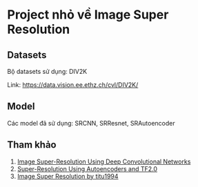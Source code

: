 # Project nhỏ về Image Super Resolution

## Datasets

Bộ datasets sử dụng: DIV2K

Link: https://data.vision.ee.ethz.ch/cvl/DIV2K/

## Model

Các model đã sử dụng: SRCNN, SRResnet, SRAutoencoder

## Tham khảo
1. [Image Super-Resolution Using Deep Convolutional Networks](https://arxiv.org/pdf/1501.00092.pdf)
2. [Super-Resolution Using Autoencoders and TF2.0](https://medium.com/analytics-vidhya/super-resolution-using-autoencoders-and-tf2-0-505215c1674)
3. [Image Super Resolution by titu1994](https://github.com/titu1994/Image-Super-Resolution)
